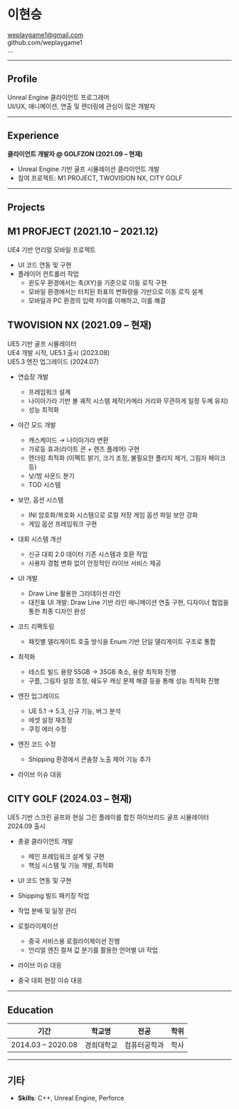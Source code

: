 # 이현승  
weplaygame1@gmail.com  
github.com/weplaygame1  
...  

---

## Profile
Unreal Engine 클라이언트 프로그래머  
UI/UX, 애니메이션, 연출 및 렌더링에 관심이 많은 개발자  

[//]: # (단순한 기능 구현을 넘어서 비주얼 품질과 사용자 경험 향상을 지향하며, 디자이너 및 아티스트와의 협업을 통해 아이디어를 시각적으로 완성하는 과정에 강점을 가지고 있습니다.)

---

## Experience
**클라이언트 개발자 @ GOLFZON (2021.09 – 현재)**  
- Unreal Engine 기반 골프 시뮬레이션 클라이언트 개발  
- 참여 프로젝트: M1 PROJECT, TWOVISION NX, CITY GOLF  

---

## Projects

##  M1 PROFJECT (2021.10 – 2021.12)
UE4 기반 언리얼 모바일 프로젝트  
- UI 코드 연동 및 구현  
- 플레이어 컨트롤러 작업
  - 윈도우 환경에서는 축(XY)을 기준으로 이동 로직 구현  
  - 모바일 환경에서는 터치된 좌표의 변화량을 기반으로 이동 로직 설계  
  - 모바일과 PC 환경의 입력 차이를 이해하고, 이를 해결  

##

## TWOVISION NX (2021.09 – 현재)
UE5 기반 골프 시뮬레이터  
UE4 개발 시작, UE5.1 출시 (2023.08)  
UE5.3 엔진 업그레이드 (2024.07)  
- 연습장 개발
  - 프레임워크 설계
  - 나이아가라 기반 볼 궤적 시스템 제작(카메라 거리와 무관하게 일정 두께 유지)
  - 성능 최적화

- 야간 모드 개발  
  - 캐스케이드 → 나이아가라 변환  
  - 가로등 효과(라이트 콘 + 렌즈 플레어) 구현  
  - 렌더링 최적화 (이펙트 밝기, 크기 조정, 불필요한 폴리지 제거, 그림자 페이크 등)  
  - 낮/밤 사운드 분기
  - TOD 시스템  
  
- 보안, 옵션 시스템  
  - INI 암호화/복호화 시스템으로 로컬 저장 게임 옵션 파일 보안 강화  
  - 게임 옵션 프레임워크 구현

- 대회 시스템 개선  
  - 신규 대회 2.0 데이터 기존 시스템과 호환 작업  
  - 사용자 경험 변화 없이 안정적인 라이브 서비스 제공

- UI 개발  
  - Draw Line 활용한 그라데이션 라인
  - 대진표 UI 개발: Draw Line 기반 라인 애니메이션 연출 구현, 디자이너 협업을 통한 최종 디자인 완성

- 코드 리팩토링  
  - 패킷별 델리게이트 호출 방식을 Enum 기반 단일 델리게이트 구조로 통합

- 최적화  
  - 테스트 빌드 용량 55GB → 35GB 축소, 용량 최적화 진행  
  - 구름, 그림자 설정 조정, 쉐도우 캐싱 문제 해결 등을 통해 성능 최적화 진행

- 엔진 업그레이드  
  - UE 5.1 → 5.3, 신규 기능, 버그 분석
  - 에셋 설정 재조정  
  - 쿠킹 에러 수정

- 엔진 코드 수정  
  - Shipping 환경에서 콘솔창 노출 제어 기능 추가

- 라이브 이슈 대응

##

## CITY GOLF (2024.03 – 현재)
UE5 기반 스크린 골프와 현실 그린 플레이를 합친 하이브리드 골프 시뮬레이터  
2024.09 출시  
- 총괄 클라이언트 개발  
  - 메인 프레임워크 설계 및 구현  
  - 핵심 시스템 및 기능 개발, 최적화  

- UI 코드 연동 및 구현  

- Shipping 빌드 패키징 작업  

- 작업 분배 및 일정 관리  

- 로컬라이제이션  
  - 중국 서비스용 로컬라이제이션 진행  
  - 언리얼 엔진 컬쳐 값 분기를 활용한 언어별 UI 작업  

- 라이브 이슈 대응  

- 중국 대회 현장 이슈 대응  

---

## Education
| 기간        | 학교명       | 전공         | 학위   |
|-------------|--------------|--------------|--------|
| 2014.03 – 2020.08 | 경희대학교     | 컴퓨터공학과 | 학사   |

---

## 기타
- **Skills**: C++, Unreal Engine, Perforce  
 
